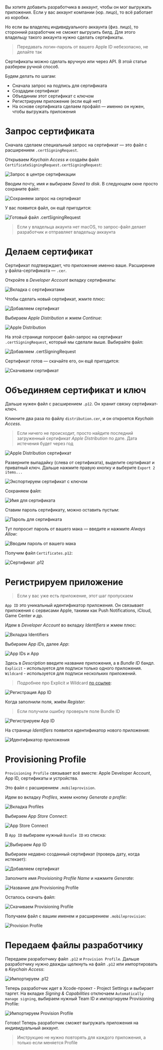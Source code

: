 Вы хотите добавить разработчика в аккаунт, чтобы он мог выгружать приложения. Если у вас аккаунт компании (юр. лицо), то всё работает из коробки.

Но если вы владелец индивидуального аккаунта (физ. лицо), то сторонний разработчик не сможет выгрузить билд. Для этого владельцу такого аккаунта нужно сделать сертификаты.

> Передавать логин-пароль от вашего Apple ID небезопасно, не делайте так

Сертификаты можно сделать вручную или через API. В этой статье разберем ручной способ.

Будем делать по шагам:
- Сначала запрос на подпись для сертификата
- Создадим сертификат
- Объединим этот сертификат с ключом
- Регистрируем приложение (если ещё нет)
- На основе сертификата сделаем профайл — именно он нужен, чтобы выгружать приложения

# Запрос сертификата

Сначала сделаем специальный запрос на сертификат — это файл с расширением `.certSigningRequest`.

Открываем *Keychain Access* и создаём файл `CertificateSigningRequest.certSigningRequest`:

![Запрос в центре сертификации](https://cdn.sparrowcode.io/tutorials/cert-and-profile-for-personal-developer-account/keychain-request.png)

Вводим почту, имя и выбираем *Saved to disk*. В следующем окне просто сохраните файл:

![Сохраняем запрос на сертификат](https://cdn.sparrowcode.io/tutorials/cert-and-profile-for-personal-developer-account/keychain-sert-info.png?v=2)

У вас появится файл, он ещё пригодится:

![Готовый файл `.certSigningRequest`](https://cdn.sparrowcode.io/tutorials/cert-and-profile-for-personal-developer-account/keychain-sert-created.png?v=2)

> Если у владельца акаунта нет macOS, то запрос-файл делает разработчик и отправляет владельцу аккаунта

# Делаем сертификат

Сертификат подтверждает, что приложение именно ваше. Расширение у файла-сертификата — `.cer`.

Откройте в *Developer Account* вкладку сертификаты:

![Вкладка с сертификатами](https://cdn.sparrowcode.io/tutorials/cert-and-profile-for-personal-developer-account/main-sert.png)

Чтобы сделать новый сертификат, жмите плюс:

![Добавляем сертификат](https://cdn.sparrowcode.io/tutorials/cert-and-profile-for-personal-developer-account/add-sert.png)

Выбираем *Apple Distribution* и жмем *Continue*:

![Apple Distribution](https://cdn.sparrowcode.io/tutorials/cert-and-profile-for-personal-developer-account/new-sert.png)

На этой странице попросит файл-запрос на сертификат `.certSigningRequest`, который мы сделали выше. Выбирайте файл:

![Добавляем `.certSigningRequest`](https://cdn.sparrowcode.io/tutorials/cert-and-profile-for-personal-developer-account/select-new-sert.png)

Сертификат готов — скачайте его, он ещё пригодится:

![Скачиваем сертификат](https://cdn.sparrowcode.io/tutorials/cert-and-profile-for-personal-developer-account/download-sert.png)

# Объединяем сертификат и ключ

Дальше нужен файл с расширением `.p12`. Он хранит связку сертификат-ключ.

Кликните два раза по файлу `distribution.cer`, и он откроется *Keychain Access*.

> Если ничего не происходит, просто найдите последний загруженный сертификат *Apple Distribution* по дате. Дата истечения будет через год

![Apple Distribution сертификат](https://cdn.sparrowcode.io/tutorials/cert-and-profile-for-personal-developer-account/distribution-sert.png)

Разверните выпадайку (слева от сертификата), выделите сертификат и приватный ключ. Дальше нажмите правую кнопку и выберите `Export 2 items...`

![Экспортируем сертификат с ключом](https://cdn.sparrowcode.io/tutorials/cert-and-profile-for-personal-developer-account/export-distribution-sert.png)

Сохраняем файл:

![Имя для сертификата](https://cdn.sparrowcode.io/tutorials/cert-and-profile-for-personal-developer-account/create-sert-p12.png)

Ставим пароль сертификату, можно оставить пустым:

![Пароль для сертификата](https://cdn.sparrowcode.io/tutorials/cert-and-profile-for-personal-developer-account/sert-p12-non-pass.png)

Тут попросит пароль от вашего мака — введите и нажмите *Always Allow*:

![Вводим пароль от вашего мака](https://cdn.sparrowcode.io/tutorials/cert-and-profile-for-personal-developer-account/sert-p12-system-pass.png)

Получим файл `Certificates.p12`:

![Сертификат `.p12`](https://cdn.sparrowcode.io/tutorials/cert-and-profile-for-personal-developer-account/save-sert-p12.png)

# Регистрируем приложение

> Если у вас уже есть приложение, этот шаг пропускаем

`App ID` это уникальный идентификатор приложения. Он связывает приложения с сервисами Apple, такими как Push Notifications, iCloud, Game Center и др.

Идем в *Developer Account* во вкладку *Identifiers* и жмем плюс:

![Вкладка Identifiers](https://cdn.sparrowcode.io/tutorials/cert-and-profile-for-personal-developer-account/identifiers.png)

Выбираем *App IDs*, далее *App*:

![App IDs и App](https://cdn.sparrowcode.io/tutorials/cert-and-profile-for-personal-developer-account/register-identifier-app-id.png)

Здесь в *Description* введите название приложения, а в *Bundle ID* бандл. `Explicit` - используется для подписи только одного приложения. `Wildcard` - используется для подписи нескольких приложений.

> Подробнее про Explicit и Wildcard [по ссылке](https://developer.apple.com/library/archive/qa/qa1713/_index.html):

![Регистрация App ID](https://cdn.sparrowcode.io/tutorials/cert-and-profile-for-personal-developer-account/register-app-id.png)

Когда заполнили поля, жмём *Register*:

> Если получили ошибку проверьте поле Bundle ID

![Регистрируем App ID](https://cdn.sparrowcode.io/tutorials/cert-and-profile-for-personal-developer-account/end-register-app-id.png)

На странице *Identifiers* появится идентификатор нового приложения:

![Идентификатор приложения](https://cdn.sparrowcode.io/tutorials/cert-and-profile-for-personal-developer-account/identifiers-list.png)

# Provisioning Profile

`Provisioning Profile` связывает всё вместе: Apple Developer Account, App ID, сертификаты и устройства.

Это файл с расширением `.mobileprovision`.

Идем во вкладку *Profiles*, жмем кнопку *Generate a profile*:

![Вкладка Profiles](https://cdn.sparrowcode.io/tutorials/cert-and-profile-for-personal-developer-account/profiles.png)

Выбираем *App Store Connect*:

![App Store Connect](https://cdn.sparrowcode.io/tutorials/cert-and-profile-for-personal-developer-account/new-profile.png)

В `App ID` выбираем нужный `Bundle ID` из списка:

![Выбираем App ID](https://cdn.sparrowcode.io/tutorials/cert-and-profile-for-personal-developer-account/generate-profile-app-id.png)

Выбираем недавно созданный сертификат (проверь дату, когда истекает):

![Добавляем сертификат](https://cdn.sparrowcode.io/tutorials/cert-and-profile-for-personal-developer-account/generate-profile-select-sert.png)

Заполните имя *Provisioning Profile Name* и нажмите *Generate*:

![Название для Provisioning Profile](https://cdn.sparrowcode.io/tutorials/cert-and-profile-for-personal-developer-account/generate-profile-name.png)

Осталось скачать файл:

![Скачиваем Provisioning Profile](https://cdn.sparrowcode.io/tutorials/cert-and-profile-for-personal-developer-account/download-profile.png)

Получаем файл с вашим именем и расширением `.mobileprovision`:

![Provision Profile](https://cdn.sparrowcode.io/tutorials/cert-and-profile-for-personal-developer-account/created-profile.png)

# Передаем файлы разработчику

Передаем разработчику файл `.p12` и `Provision Profile`. Дальше разработчику нужно дважды щелкнуть на файл `.p12` или импортировать в *Keychain Access*:

![Импортируем `.p12`](https://cdn.sparrowcode.io/tutorials/cert-and-profile-for-personal-developer-account/add-p12.png)

Теперь разработчик идет в Xcode-проект - Project Settings и выбирает таргет. На вкладке *Signing & Capabilities* отключаем `Automatically manage signing`, выбираем нужный Team ID и импортируем Provisioning Profile:

![Импортируем Provision Profile](https://cdn.sparrowcode.io/tutorials/cert-and-profile-for-personal-developer-account/add-profile-xcode.png)

Готово! Теперь разработчик сможет выгружать приложения на индивидуальный аккаунт.

> Инструкцию не нужно повторять для каждого приложения, а только если меняется Profile